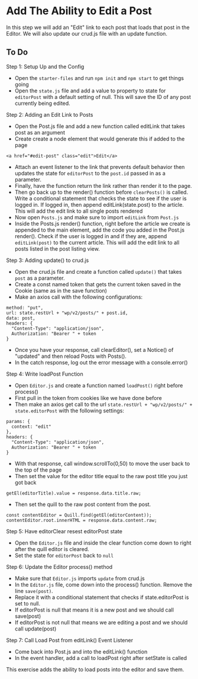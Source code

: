 # Add The Ability to Edit a Post

In this step we will add an "Edit" link to each post that loads that post in the Editor. We will also update our crud.js file with an update function.

## To Do

Step 1: Setup Up and the Config
- Open the `starter-files` and run `npm init` and `npm start` to get things going
- Open the `state.js` file and add a value to property to state for `editorPost` with a default setting of null.  This will save the ID of any post currently being edited.


Step 2: Adding an Edit Link to Posts
- Open the Post.js file and add a new function called editLink that takes post as an argument
- Create create a node element that would generate this if added to the page
```
<a href="#edit-post" class="edit">Edit</a>
```
- Attach an event listener to the link that prevents default behavior then updates the state for `editorPost` to the `post.id` passed in as a parameter.
- Finally, have the function return the link rather than render it to the page.
- Then go back up to the render() function before `clearPosts()` is called.  Write a conditional statement that checks the state to see if the user is logged in.  If logged in, then append editLink(state.post) to the article.  This will add the edit link to all single posts rendered
- Now open `Posts.js` and make sure to import `editLink` from `Post.js`
- Inside the Posts.js render() function, right before the article we create is appended to the main element, add the code you added in the Post.js render().  Check if the user is logged in and if they are, append `editLink(post)` to the current article.  This will add the edit link to all posts listed in the post listing view.

Step 3: Adding update() to crud.js
- Open the crud.js file and create a function called `update()` that takes `post` as a parameter.
- Create a const named token that gets the current token saved in the Cookie (same as in the save function)
- Make an axios call with the following configurations:
```
method: "put",
url: state.restUrl + "wp/v2/posts/" + post.id,
data: post,
headers: {
  "Content-Type": "application/json",
  Authorization: "Bearer " + token
}
```
- Once you have your response, call clearEditor(), set a Notice() of "updated" and then reload Posts with Posts().  
- In the catch response, log out the error message with a console.error()

Step 4: Write loadPost Function
- Open `Editor.js` and create a function named `loadPost()` right before process()
- First pull in the token from cookies like we have done before
- Then make an axios get call to the url `state.restUrl + "wp/v2/posts/" + state.editorPost` with the following settings:
```
params: {
  context: "edit"
},
headers: {
  "Content-Type": "application/json",
  Authorization: "Bearer " + token
}
```
- With that response, call window.scrollTo(0,50) to move the user back to the top of the page
- Then set the value for the editor title equal to the raw post title you just got back
```
getEl(editorTitle).value = response.data.title.raw;
```
- Then set the quill to the raw post content from the post.
```
const contentEditor = Quill.find(getEl(editorContent));      
contentEditor.root.innerHTML = response.data.content.raw;
```

Step 5: Have editorClear resest editorPost state
- Open the `Editor.js` file and inside the clear function come down to right after the quill editor is cleared.
- Set the state for `editorPost` back to `null`

Step 6: Update the Editor process() method
- Make sure that `Editor.js` imports `update` from crud.js
- In the `Editor.js` file, come down into the process() function.  Remove the line `save(post)`.
- Replace it with a conditional statement that checks if state.editorPost is set to null.
- If editorPost is null that means it is a new post and we should call save(post)
- If editorPost is not null that means we are editing a post and we should call update(post)

Step 7: Call Load Post from editLink() Event Listener
- Come back into Post.js and into the editLink() function
- In the event handler, add a call to loadPost right after setState is called

This exercise adds the ability to load posts into the editor and save them.